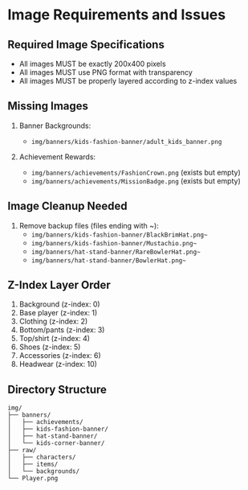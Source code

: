 # Image Requirements and Issues

## Required Image Specifications
- All images MUST be exactly 200x400 pixels
- All images MUST use PNG format with transparency
- All images MUST be properly layered according to z-index values

## Missing Images
1. Banner Backgrounds:
   - `img/banners/kids-fashion-banner/adult_kids_banner.png`

2. Achievement Rewards:
   - `img/banners/achievements/FashionCrown.png` (exists but empty)
   - `img/banners/achievements/MissionBadge.png` (exists but empty)

## Image Cleanup Needed
1. Remove backup files (files ending with ~):
   - `img/banners/kids-fashion-banner/BlackBrimHat.png~`
   - `img/banners/kids-fashion-banner/Mustachio.png~`
   - `img/banners/hat-stand-banner/RareBowlerHat.png~`
   - `img/banners/hat-stand-banner/BowlerHat.png~`

## Z-Index Layer Order
1. Background (z-index: 0)
2. Base player (z-index: 1)
3. Clothing (z-index: 2)
4. Bottom/pants (z-index: 3)
5. Top/shirt (z-index: 4)
6. Shoes (z-index: 5)
7. Accessories (z-index: 6)
8. Headwear (z-index: 10)

## Directory Structure
```
img/
├── banners/
│   ├── achievements/
│   ├── kids-fashion-banner/
│   ├── hat-stand-banner/
│   └── kids-corner-banner/
├── raw/
│   ├── characters/
│   ├── items/
│   └── backgrounds/
└── Player.png
``` 